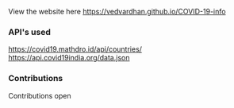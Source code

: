 View the website here https://vedvardhan.github.io/COVID-19-info

### API's used
https://covid19.mathdro.id/api/countries/ <br>
https://api.covid19india.org/data.json
### Contributions
Contributions open
